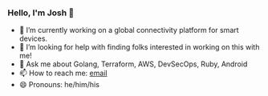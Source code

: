 ### Hello, I'm Josh :wave:

- 🔭 I’m currently working on a global connectivity platform for smart devices.
- 🤔 I’m looking for help with finding folks interested in working on this with me!
- 💬 Ask me about Golang, Terraform, AWS, DevSecOps, Ruby, Android
- 📫 How to reach me: [email](mailto:joshrose@hey.com) 
- 😄 Pronouns: he/him/his
